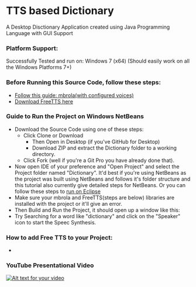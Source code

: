 # TTS based Dictionary
A Desktop Disctionary Application created using Java Programming Language with GUI Support

### Platform Support: 
Successfully Tested and run on: Windows 7 (x64)
(Should easily work on all the Windows Platforms 7+)

### Before Running this Source Code, follow these steps:
* [Follow this guide: mbrola(with configured voices)](http://freetts.sourceforge.net/mbrola/README.html)
* [Download FreeTTS here](https://sourceforge.net/projects/freetts/files/FreeTTS/FreeTTS%201.2.2/)

### Guide to Run the Project on Windows NetBeans
* Download the Source Code using one of these steps:
  * Click Clone or Download
    * Then Open in Desktop (if you've GitHub for Desktop)
    * Download ZIP and extract the Dictionary folder to a working directory.
  * Click Fork (well if you're a Git Pro you have already done that).
* Now open IDE of your preference and "Open Project" and select the Project folder named "Dictionary".
  It'd best if you're using NetBeans as the project was built using NetBeans and follows it's folder structure and this tutorial also currently give detailed steps for NetBeans.
  Or you can follow these steps to [run on Eclipse](http://stackoverflow.com/questions/21535023/how-to-get-your-netbeans-project-into-eclipse)
* Make sure your mbrola and FreeTTS(steps are below) libraries are installed with the project or it'll give an error.
* Then Build and Run the Project, it should open up a window like this: 
* Try Searching for a word like "dictionary" and click on the "Speaker" icon to start the Speec Synthesis.

### How to add Free TTS to your Project:
* 

### YouTube Presentational Video
[![Alt text for your video](https://i.ytimg.com/vi/o8PURZvvyvk/maxresdefault.jpg)](https://youtu.be/o8PURZvvyvk)
